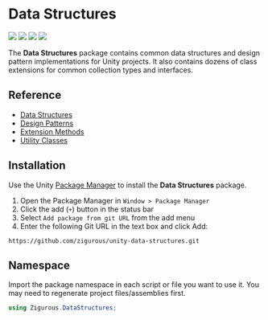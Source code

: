 # Data Structures

[![](https://img.shields.io/badge/github-repo-blue?logo=github)](https://github.com/zigurous/unity-data-structures) [![](https://img.shields.io/github/package-json/v/zigurous/unity-data-structures)](https://github.com/zigurous/unity-data-structures/releases) [![](https://img.shields.io/badge/docs-link-success)](https://docs.zigurous.com/com.zigurous.datastructures) [![](https://img.shields.io/github/license/zigurous/unity-data-structures)](https://github.com/zigurous/unity-data-structures/blob/main/LICENSE.md)

The **Data Structures** package contains common data structures and design pattern implementations for Unity projects. It also contains dozens of class extensions for common collection types and interfaces.

## Reference

- [Data Structures](https://docs.zigurous.com/com.zigurous.datastructures/manual/structs)
- [Design Patterns](https://docs.zigurous.com/com.zigurous.datastructures/manual/patterns)
- [Extension Methods](https://docs.zigurous.com/com.zigurous.datastructures/manual/extensions)
- [Utility Classes](https://docs.zigurous.com/com.zigurous.datastructures/manual/utilities)

## Installation

Use the Unity [Package Manager](https://docs.unity3d.com/Manual/upm-ui.html) to install the **Data Structures** package.

1. Open the Package Manager in `Window > Package Manager`
2. Click the add (`+`) button in the status bar
3. Select `Add package from git URL` from the add menu
4. Enter the following Git URL in the text box and click Add:

```http
https://github.com/zigurous/unity-data-structures.git
```

## Namespace

Import the package namespace in each script or file you want to use it. You may need to regenerate project files/assemblies first.

```csharp
using Zigurous.DataStructures;
```
